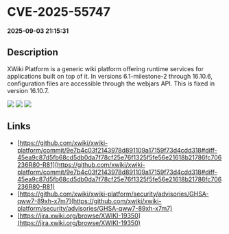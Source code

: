 # CVE-2025-55747

**2025-09-03 21:15:31**

## Description
XWiki Platform is a generic wiki platform offering runtime services for applications built on top of it. In versions  6.1-milestone-2 through 16.10.6, configuration files are accessible through the webjars API. This is fixed in version 16.10.7.

![](https://img.shields.io/static/v1?label=Score&message=9.3&color=red)
![](https://img.shields.io/static/v1?label=Severity&message=CRITICAL&color=red)
![](https://img.shields.io/static/v1?label=CWE&message=Traversal&color=green)

## Links
- [https://github.com/xwiki/xwiki-platform/commit/9e7b4c03f2143978d891109a17159f73d4cdd318#diff-45ea9c87d5fb68cd5db0da7f78cf25e76f1325f5fe56e21618b21786fc706236R80-R81](https://github.com/xwiki/xwiki-platform/commit/9e7b4c03f2143978d891109a17159f73d4cdd318#diff-45ea9c87d5fb68cd5db0da7f78cf25e76f1325f5fe56e21618b21786fc706236R80-R81)
- [https://github.com/xwiki/xwiki-platform/security/advisories/GHSA-qww7-89xh-x7m7](https://github.com/xwiki/xwiki-platform/security/advisories/GHSA-qww7-89xh-x7m7)
- [https://jira.xwiki.org/browse/XWIKI-19350](https://jira.xwiki.org/browse/XWIKI-19350)
